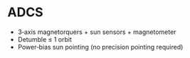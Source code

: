 # ADCS

- 3‑axis magnetorquers + sun sensors + magnetometer
- Detumble ≤ 1 orbit
- Power‑bias sun pointing (no precision pointing required)
